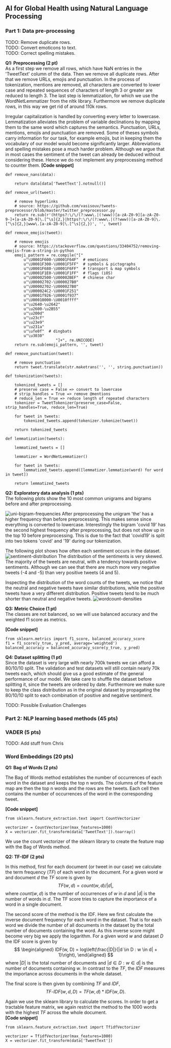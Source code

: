 ## AI for Global Health using Natural Language Processing

### Part 1: Data pre-processing

TODO: Remove duplicate rows. <br>
TODO: Convert emoticons to text. <br>
TODO: Correct spelling mistakes. <br>

**Q1: Preprocessing (2 pt)** <br> 
As a first step we remove all rows, which have NaN entries in the 'TweetText' column of the data.
Then we remove all duplicate rows.
After that we remove URLs, emojis and punctuation.
In the process of tokenization, mentions are removed, all characters are converted to lower case and repeated sequences of characters of length 3 or greater are reduced to length 3.
The last step is lemmatization, for which we use the WordNetLemmatizer from the nltk library.
Furthermore we remove duplicate rows, in this way we get rid of around 110k rows.

Irregular capitalization is handled by converting every letter to lowercase.
Lemmatization alleviates the problem of variable declinations by mapping them to the same word which captures the semantics.
Punctuation, URLs, mentions, emojis and punctuation are removed.
Some of theses symbols carry information for our task, for example emojis, but in keeping them the vocabulary of our model would become significantly larger.
Abbreviations and spelling mistakes pose a much harder problem.
Although we argue that in most cases the sentiment of the tweet can already be deduced without considering these.
Hence we do not implement any preprocessing method to counter them.
**[Code snippet]**
```
def remove_nans(data):

    return data[data['TweetText'].notnull()]

def remove_url(tweet):

    # remove hyperlinks
    # source: https://github.com/vasisouv/tweets-preprocessor/blob/master/twitter_preprocessor.py
    return re.sub(r'(https?:\/\/(?:www\.|(!www))[a-zA-Z0-9][a-zA-Z0-9-]+[a-zA-Z0-9]\.[^\s]{2,}|https?:\/\/(?:www\.|(?!www))[a-zA-Z0-9]\.[^\s]{2,}|www\.[a-zA-Z0-9]\.[^\s]{2,})', '', tweet)

def remove_emojis(tweet):

    # remove emojis
    # source: https://stackoverflow.com/questions/33404752/removing-emojis-from-a-string-in-python
    emoji_pattern = re.compile("["
        u"\U0001F600-\U0001F64F"  # emoticons
        u"\U0001F300-\U0001F5FF"  # symbols & pictographs
        u"\U0001F680-\U0001F6FF"  # transport & map symbols
        u"\U0001F1E0-\U0001F1FF"  # flags (iOS)
        u"\U00002500-\U00002BEF"  # chinese char
        u"\U00002702-\U000027B0"
        u"\U00002702-\U000027B0"
        u"\U000024C2-\U0001F251"
        u"\U0001f926-\U0001f937"
        u"\U00010000-\U0010ffff"
        u"\u2640-\u2642" 
        u"\u2600-\u2B55"
        u"\u200d"
        u"\u23cf"
        u"\u23e9"
        u"\u231a"
        u"\ufe0f"  # dingbats
        u"\u3030"
                      "]+", re.UNICODE)
    return re.sub(emoji_pattern, '', tweet)

def remove_punctuation(tweet):

    # remove punctuation
    return tweet.translate(str.maketrans('', '', string.punctuation))

def tokenization(tweets):

    tokenized_tweets = []
    # preserve case = False => convert to lowercase
    # strip_handles = True => remove @mentions
    # reduce_len = True => reduce length of repeated characters
    tokenizer = TweetTokenizer(preserve_case=False, strip_handles=True, reduce_len=True)

    for tweet in tweets:
        tokenized_tweets.append(tokenizer.tokenize(tweet))

    return tokenized_tweets

def lemmatization(tweets):

    lemmatized_tweets = []

    lemmatizer = WordNetLemmatizer()

    for tweet in tweets:
        lemmatized_tweets.append([lemmatizer.lemmatize(word) for word in tweet])

    return lemmatized_tweets
```

**Q2: Exploratory data analysis (1 pts)** <br>
The following plots show the 10 most common unigrams and bigrams before and after preprocessing.

![uni-bigram-frequencies](plots/uni-bigram-frequencies.png)
After preprocessing the unigram 'the' has a higher frequency than before preprocessing.
This makes sense since everything is converted to lowercase. 
Interestingly the bigram 'covid 19' has the second highest frequency after preprocessing, but does not show up in the top 10 before preprocessing.
This is due to the fact that 'covid19' is split into two tokens 'covid' and '19' during our tokenization.

The following plot shows how often each sentiment occurs in the dataset.
![sentiment-distribution](plots/sentiment-distribution.png)
The distribution of the sentiments is very skewed.
The majority of the tweets are neutral, with a tendency towards positive sentiments.
Although we can see that there are much more very negative tweets (-4 and -5) than very positive tweets (4 and 5).

Inspecting the distribution of the word counts of the tweets, we notice that the neutral and negative tweets have similar distributions, while the positive tweets have a very different distribution.
Positive tweets tend to be much shorter than neutral and negative tweets.
![wordcount-densities](plots/wordcount-densities.png)

**Q3: Metric Choice (1 pt)** <br>
The classes are not balanced, so we will use balanced accuracy and the weighted f1 score as metrics.

**[Code snippet]**
```
from sklearn.metrics import f1_score, balanced_accuracy_score
f1 = f1_score(y_true, y_pred, average='weighted')
balanced_accuracy = balanced_accuracy_score(y_true, y_pred)
```

**Q4: Dataset splitting (1 pt)** <br>
Since the dataset is very large with nearly 700k tweets we can afford a 80/10/10 split.
The validation and test datasets will still contain nearly 70k tweets each, which should give us a good estimate of the general performance of our model. 
We take care to shuffle the dataset before splitting it, since the tweets are ordered by date. 
Furthermore we make sure to keep the class distribution as in the original dataset by propagating the 80/10/10 split to each combination of positive and negative sentiment.

TODO: Possible Evaluation Challenges

### Part 2: NLP learning based methods (45 pts)

### VADER (5 pts)

TODO: Add stuff from Chris

### Word Embeddings (20 pts)

**Q1: Bag of Words (2 pts)** <br>

The Bag of Words method establishes the number of occurrences of each word in the dataset and keeps the top n words.
The columns of the feature map are then the top n words and the rows are the tweets.
Each cell then contains the number of occurrences of the word in the corresponding tweet.

**[Code snippet]**
```
from sklearn.feature_extraction.text import CountVectorizer

vectorizer = CountVectorizer(max_features=1000)
X = vectorizer.fit_transform(data['TweetText']).toarray()
```
We use the count vectorizer of the sklearn library to create the feature map with the Bag of Words method.

**Q2: TF-IDF (2 pts)** <br>

In this method, first for each document (or tweet in our case) we calculate the term frequency ($TF$) of each word in the document.
For a given word $w$ and document $d$ the $TF$ score is given by
$$ 
TF(w, d) = count(w,d) / |d|,$$
where $count(w,d)$ is the number of occurrences of $w$ in $d$ and $|d|$ is the number of words in $d$.
The TF score tries to capture the importance of a word in a single document.

The second score of the method is the IDF.
Here we first calculate the inverse document frequency for each word in the dataset.
That is for each word we divide the number of all documents in the dataset by the total number of documents containing the word.
As this inverse score might become very big we apply the logarithm.
For a given word $w$ and dataset $D$ the IDF score is given by
$$
\begin{aligned}
IDF(w, D) = log\left(\frac{|D|}{|d \in D : w \in d| + 1}\right),
\end{aligned}
$$
where $|D|$ is the total number of documents and $|d \in D : w \in d|$ is the number of documents containing $w$.
In contrast to the $TF$, the $IDF$ measures the importance across documents in the whole dataset.

The final score is then given by combining $TF$ and $IDF$,
$$
TF\text{-}IDF(w, d, D) = TF(w, d) * IDF(w, D).
$$

Again we use the sklearn library to calculate the scores.
In order to get a tractable feature matrix, we again restrict the method to the 1000 words with the highest $TF$ across the whole document. <br>
**[Code snippet]**
```
from sklearn.feature_extraction.text import TfidfVectorizer

vectorizer = TfidfVectorizer(max_features=1000)
X = vectorizer.fit_transform(data['TweetText'])
```


